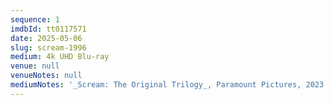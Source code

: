```yaml
---
sequence: 1
imdbId: tt0117571
date: 2025-05-06
slug: scream-1996
medium: 4k UHD Blu-ray
venue: null
venueNotes: null
mediumNotes: '_Scream: The Original Trilogy_, Paramount Pictures, 2023'
---
```


